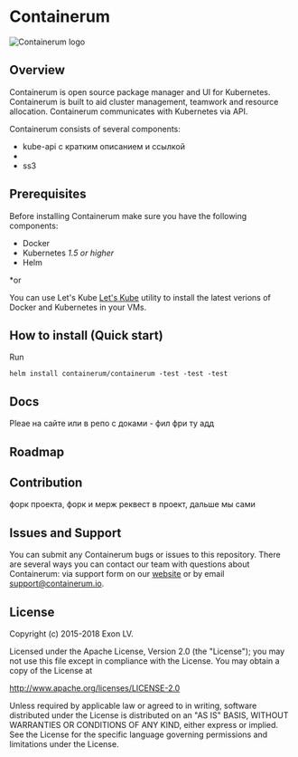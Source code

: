 # Containerum
![Containerum logo](https://exon.lv/img/exoncontainerum.png)

## Overview
Containerum is open source package manager and UI for Kubernetes. Containerum is built to aid cluster management, teamwork and resource allocation. Containerum communicates with Kubernetes via API.

Containerum consists of several components:

* kube-api с кратким описанием и ссылкой
* 
* ss3

## Prerequisites
Before installing Containerum make sure you have the following components:

* Docker
* Kubernetes *1.5 or higher*
* Helm

*or

You can use Let's Kube [Let's Kube](https://github.com/containerum/letskube) utility to install the latest verions of Docker and Kubernetes in your VMs.

## How to install (Quick start)

Run 

``` helm install containerum/containerum -test -test -test ```


## Docs
Pleae на сайте или в репо с доками - фил фри ту адд

## Roadmap



## Contribution
форк проекта, форк и мерж реквест в проект, дальше мы сами

## Issues and Support
You can submit any Containerum bugs or issues to this repository. 
There are several ways you can contact our team with questions about Containerum: via support form on our [website](https://containerum.com/support/) or by email support@containerum.io.

## License

Copyright (c) 2015-2018 Exon LV.

Licensed under the Apache License, Version 2.0 (the "License"); you may not use this file except in compliance with the License. You may obtain a copy of the License at

http://www.apache.org/licenses/LICENSE-2.0

Unless required by applicable law or agreed to in writing, software distributed under the License is distributed on an "AS IS" BASIS, WITHOUT WARRANTIES OR CONDITIONS OF ANY KIND, either express or implied. See the License for the specific language governing permissions and limitations under the License.
